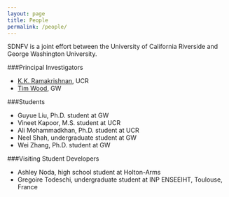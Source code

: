 ```yaml
---
layout: page
title: People
permalink: /people/
---
```


SDNFV is a joint effort between the University of California Riverside and George Washington University.

###Principal Investigators
  * [K.K. Ramakrishnan](http://www.cs.ucr.edu/~kk/), UCR
  * [Tim Wood](http://faculty.cs.gwu.edu/~timwood/wiki/doku.php), GW

###Students
  * Guyue Liu, Ph.D. student at GW
  * Vineet Kapoor, M.S. student at UCR
  * Ali Mohammadkhan, Ph.D. student at UCR
  * Neel Shah, undergraduate student at GW
  * Wei Zhang, Ph.D. student at GW

###Visiting Student Developers
  * Ashley Noda, high school student at Holton-Arms
  * Gregoire Todeschi, undergraduate student at INP ENSEEIHT, Toulouse, France
